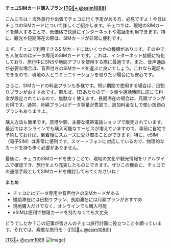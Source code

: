 **チェコSIMカード購入プラン [[TG💪+ @esim1088](https://t.me/s/esim1088)]**

こんにちは！海外旅行や出張でチェコに行く予定がある方、必見ですよ！今日はチェコのSIMカードについて詳しくご紹介します。チェコでは、現地のSIMカードを購入することで、低価格で快適にインターネットや電話を利用できます。特に、観光や短期滞在の際は、SIMカードが非常に便利です。

まず、チェコで利用できるSIMカードにはいくつかの種類があります。その中でも人気なのはデータ専用のSIMカードです。これは、インターネット接続に特化しており、旅行中にSNSや地図アプリを使用する際に最適です。また、音声通話が必要な場合は、音声付きのSIMカードを選ぶと良いでしょう。これなら電話もできるので、現地の人とコミュニケーションを取りたい場合にも安心です。

さらに、SIMカードの料金プランも多様です。短い期間で使用する場合は、日割りプランがおすすめです。例えば、1日あたりのデータ量や通話時間に応じて料金が設定されているので、無駄なく使えます。長期滞在の場合は、月額プランがお得です。通常、月額プランはデータ容量が豊富で、追加料金なしで使い放題のプランもありますよ。

購入方法も簡単です。空港や駅、主要な携帯電話ショップで販売されています。最近ではオンラインでも購入可能なサービスが増えていますので、事前に自宅で予約しておけば、到着後にスムーズに受け取ることができます。特に、eSIM（電子SIM）は非常に便利です。スマートフォンに対応しているので、物理的なカードを持ち歩く必要がありません。

最後に、チェコのSIMカードを使うことで、現地の文化や観光情報をリアルタイムで確認でき、旅行をより充実したものにできます。ぜひこの機会に、チェコでの通信手段としてSIMカードを検討してみてくださいね！

**まとめ**
- チェコにはデータ専用や音声付きのSIMカードがある
- 短期滞在には日割りプラン、長期滞在には月額プランがおすすめ
- 現地購入だけでなく、オンラインでも購入可能
- eSIMは便利で物理カードを持たなくても大丈夫

どうでしたか？この記事が皆さんのチェコ旅行計画に役立つことを願っています。それでは、素敵な旅行を！([[TG💪+ @esim1088](https://t.me/s/esim1088)])

[[TG💪+ @esim1088](https://t.me/s/esim1088) ![Image](https://i.postimg.cc/Y0z9fWf4/image.png)]